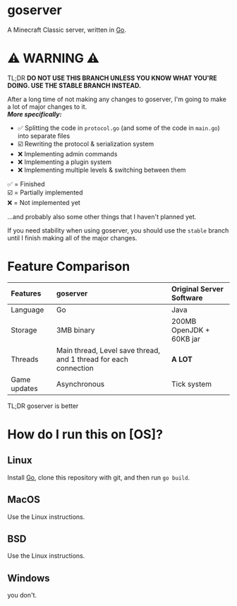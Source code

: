 # goserver
A Minecraft Classic server, written in [Go](https://go.dev/).

# ⚠️ WARNING ⚠️

TL;DR **DO NOT USE THIS BRANCH UNLESS YOU KNOW WHAT YOU'RE DOING. USE THE STABLE BRANCH INSTEAD.**  

After a long time of not making any changes to goserver, I'm going to make a lot of major changes to it.  
***More specifically:***
- ✅ Splitting the code in `protocol.go` (and some of the code in `main.go`) into separate files
- ☑️ Rewriting the protocol & serialization system
- ❌ Implementing admin commands
- ❌ Implementing a plugin system
- ❌ Implementing multiple levels & switching between them

✅ = Finished  
☑️ = Partially implemented  
❌ = Not implemented yet  

...and probably also some other things that I haven't planned yet.  

If you need stability when using goserver, you should use the `stable` branch until I finish making all of the major changes.  

# Feature Comparison

Features | goserver | Original Server Software
|:--|:--|:--
| Language | Go | Java
| Storage | 3MB binary | 200MB OpenJDK + 60KB jar
| Threads | Main thread, Level save thread, and 1 thread for each connection | **A LOT**
| Game updates | Asynchronous | Tick system

TL;DR goserver is better

# How do I run this on [OS]?
## Linux
Install [Go](https://go.dev/), clone this repository with git, and then run `go build`.
## MacOS
Use the Linux instructions.
## BSD
Use the Linux instructions.
## Windows
you don't.
